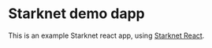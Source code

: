 # Starknet demo dapp

This is an example Starknet react app, using [Starknet React](https://github.com/apibara/starknet-react).
